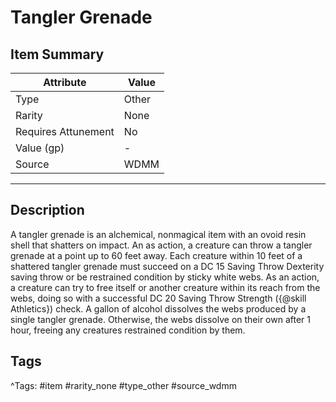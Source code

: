 # Tangler Grenade

## Item Summary

| Attribute            | Value                        |
|----------------------|------------------------------|
| Type                 | Other |
| Rarity               | None             |
| Requires Attunement  | No                |
| Value (gp)           | -    |
| Source               | WDMM |

---

## Description

A tangler grenade is an alchemical, nonmagical item with an ovoid resin shell that shatters on impact. An as action, a creature can throw a tangler grenade at a point up to 60 feet away. Each creature within 10 feet of a shattered tangler grenade must succeed on a DC 15 Saving Throw Dexterity saving throw or be restrained condition by sticky white webs. As an action, a creature can try to free itself or another creature within its reach from the webs, doing so with a successful DC 20 Saving Throw Strength ({@skill Athletics}) check. A gallon of alcohol dissolves the webs produced by a single tangler grenade. Otherwise, the webs dissolve on their own after 1 hour, freeing any creatures restrained condition by them.

## Tags

^Tags: #item #rarity_none #type_other #source_wdmm
